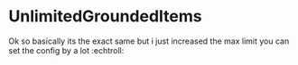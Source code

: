 # UnlimitedGroundedItems
Ok so basically its the exact same but i just increased the max limit you can set the config by a lot :echtroll:
